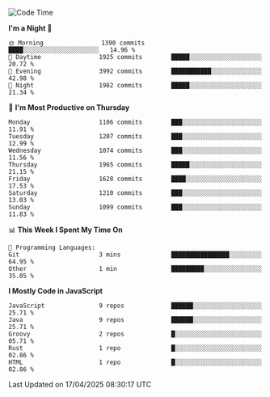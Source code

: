 <!--START_SECTION:waka-->
![Code Time](http://img.shields.io/badge/Code%20Time-1%2C343%20hrs%2057%20mins-blue)

**I'm a Night 🦉** 

```text
🌞 Morning                1390 commits        ████░░░░░░░░░░░░░░░░░░░░░   14.96 % 
🌆 Daytime                1925 commits        █████░░░░░░░░░░░░░░░░░░░░   20.72 % 
🌃 Evening                3992 commits        ███████████░░░░░░░░░░░░░░   42.98 % 
🌙 Night                  1982 commits        █████░░░░░░░░░░░░░░░░░░░░   21.34 % 
```
📅 **I'm Most Productive on Thursday** 

```text
Monday                   1106 commits        ███░░░░░░░░░░░░░░░░░░░░░░   11.91 % 
Tuesday                  1207 commits        ███░░░░░░░░░░░░░░░░░░░░░░   12.99 % 
Wednesday                1074 commits        ███░░░░░░░░░░░░░░░░░░░░░░   11.56 % 
Thursday                 1965 commits        █████░░░░░░░░░░░░░░░░░░░░   21.15 % 
Friday                   1628 commits        ████░░░░░░░░░░░░░░░░░░░░░   17.53 % 
Saturday                 1210 commits        ███░░░░░░░░░░░░░░░░░░░░░░   13.03 % 
Sunday                   1099 commits        ███░░░░░░░░░░░░░░░░░░░░░░   11.83 % 
```


📊 **This Week I Spent My Time On** 

```text
💬 Programming Languages: 
Git                      3 mins              ████████████████░░░░░░░░░   64.95 % 
Other                    1 min               █████████░░░░░░░░░░░░░░░░   35.05 % 
```

**I Mostly Code in JavaScript** 

```text
JavaScript               9 repos             ██████░░░░░░░░░░░░░░░░░░░   25.71 % 
Java                     9 repos             ██████░░░░░░░░░░░░░░░░░░░   25.71 % 
Groovy                   2 repos             █░░░░░░░░░░░░░░░░░░░░░░░░   05.71 % 
Rust                     1 repo              █░░░░░░░░░░░░░░░░░░░░░░░░   02.86 % 
HTML                     1 repo              █░░░░░░░░░░░░░░░░░░░░░░░░   02.86 % 
```




 Last Updated on 17/04/2025 08:30:17 UTC
<!--END_SECTION:waka-->
